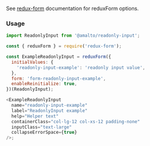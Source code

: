See [redux-form](https://redux-form.com/6.0.0-rc.1/docs/api/reduxform.md/) documentation for reduxForm options.

### Usage

```typescript
import ReadonlyInput from '@amalto/readonly-input';
```

```javascript
const { reduxForm } = require('redux-form');

const ExampleReadonlyInput = reduxForm({
  initialValues: {
    'readonly-input-example': 'readonly input value',
  },
  form: 'form-readonly-input-example',
  enableReinitialize: true,
})(ReadonlyInput);

<ExampleReadonlyInput
  name="readonly-input-example"
  label="ReadonlyInput example"
  help="Helper text"
  containerClass="col-lg-12 col-xs-12 padding-none"
  inputClass="text-large"
  collapseErrorSpace={true}
/>;
```
